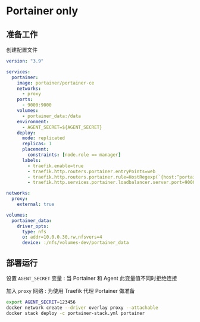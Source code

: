 # Portainer only

## 准备工作

创建配置文件

```yaml title='portainer-stack.yml'
version: "3.9"

services:
  portainer:
    image: portainer/portainer-ce
    networks:
      - proxy
    ports:
      - 9000:9000
    volumes:
      - portainer_data:/data
    environment:
      - AGENT_SECRET=${AGENT_SECRET}
    deploy:
      mode: replicated
      replicas: 1
      placement:
        constraints: [node.role == manager]
      labels:
        - traefik.enable=true
        - traefik.http.routers.portainer.entryPoints=web
        - traefik.http.routers.portainer.rule=HostRegexp(`{host:^portainer.*}`)
        - traefik.http.services.portainer.loadbalancer.server.port=9000

networks:
  proxy:
    external: true

volumes:
  portainer_data:
    driver_opts:
      type: nfs
      o: addr=10.0.0.30,rw,nfsvers=4
      device: :/nfs/volumes-dev/portainer_data
```

## 部署运行

设置 `AGENT_SECRET` 变量 : 当 Portainer 和 Agent 此变量值不同时拒绝连接

加入 `proxy` 网络 : 为使用 Traefik 代理 Portainer 做准备

```bash
export AGENT_SECRET=123456
docker network create --driver overlay proxy --attachable
docker stack deploy -c portainer-stack.yml portainer
```
